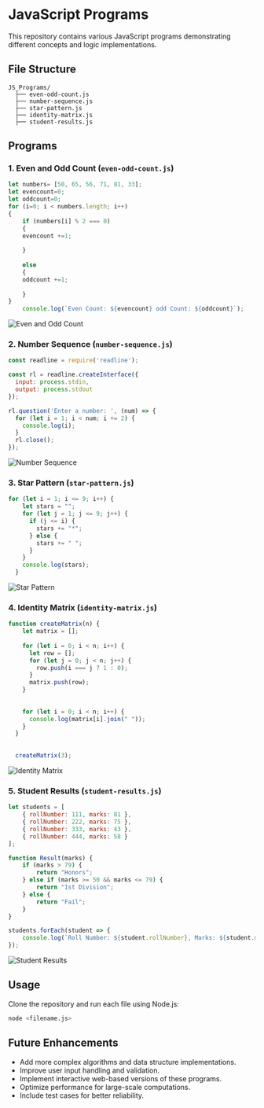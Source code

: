 # JavaScript Programs

This repository contains various JavaScript programs demonstrating different concepts and logic implementations.

## File Structure
```
JS_Programs/
  ├── even-odd-count.js
  ├── number-sequence.js
  ├── star-pattern.js
  ├── identity-matrix.js
  ├── student-results.js
```

## Programs

### 1. Even and Odd Count (`even-odd-count.js`)
```javascript
let numbers= [50, 65, 56, 71, 81, 33];
let evencount=0;
let oddcount=0;
for (i=0; i < numbers.length; i++)
{
    if (numbers[i] % 2 === 0)
    {
    evencount +=1;
    
    } 
    
    else
    {
    oddcount +=1;
    
    }
}
    console.log(`Even Count: ${evencount} odd Count: ${oddcount}`);
```
![Even and Odd Count](https://github.com/AniketP117/BootStrap_Project-JavaScript_Concepts/blob/27ae5863fd31c70f40abe9228b5e0aeecd05be44/Images/JS_Images/Even%20and%20Odd%20Count%20Output.png)

### 2. Number Sequence (`number-sequence.js`)
```javascript
const readline = require('readline');

const rl = readline.createInterface({
  input: process.stdin,
  output: process.stdout
});

rl.question('Enter a number: ', (num) => {
  for (let i = 1; i < num; i += 2) {
    console.log(i);
  }
  rl.close();
});
```
![Number Sequence](https://github.com/AniketP117/BootStrap_Project-JavaScript_Concepts/blob/27ae5863fd31c70f40abe9228b5e0aeecd05be44/Images/JS_Images/Number%20Sequence%20Output.png)


### 3. Star Pattern (`star-pattern.js`)
```javascript
for (let i = 1; i <= 9; i++) {
    let stars = "";
    for (let j = 1; j <= 9; j++) {
      if (j <= i) {
        stars += "*";
      } else {
        stars += " ";
      }
    }
    console.log(stars);
  }
```

![Star Pattern](https://github.com/AniketP117/BootStrap_Project-JavaScript_Concepts/blob/cb47761a0d6d33e54630185f73ff01651fd7d218/Images/JS_Images/Star%20Pattern%20Output.png)

### 4. Identity Matrix (`identity-matrix.js`)
```javascript
function createMatrix(n) {
    let matrix = [];
  
    for (let i = 0; i < n; i++) {
      let row = [];
      for (let j = 0; j < n; j++) {
        row.push(i === j ? 1 : 0); 
      }
      matrix.push(row);
    }
  
   
    for (let i = 0; i < n; i++) {
      console.log(matrix[i].join(" "));
    }
  }
  
 
  createMatrix(3);
```
![Identity Matrix](https://github.com/AniketP117/BootStrap_Project-JavaScript_Concepts/blob/27ae5863fd31c70f40abe9228b5e0aeecd05be44/Images/JS_Images/Identity%20Matrix%20Output.png)

### 5. Student Results (`student-results.js`)
```javascript
let students = [
    { rollNumber: 111, marks: 81 },
    { rollNumber: 222, marks: 75 },
    { rollNumber: 333, marks: 43 },
    { rollNumber: 444, marks: 58 }
];

function Result(marks) {
    if (marks > 79) {
        return "Honors";
    } else if (marks >= 50 && marks <= 79) {
        return "1st Division";
    } else {
        return "Fail";
    }
}

students.forEach(student => {
    console.log(`Roll Number: ${student.rollNumber}, Marks: ${student.marks}, Result: ${Result(student.marks)}`);
});
```
![Student Results](https://github.com/AniketP117/BootStrap_Project-JavaScript_Concepts/blob/27ae5863fd31c70f40abe9228b5e0aeecd05be44/Images/JS_Images/Student%20Results%20Output.png)


## Usage
Clone the repository and run each file using Node.js:
```bash
node <filename.js>
```

## Future Enhancements
- Add more complex algorithms and data structure implementations.
- Improve user input handling and validation.
- Implement interactive web-based versions of these programs.
- Optimize performance for large-scale computations.
- Include test cases for better reliability.

